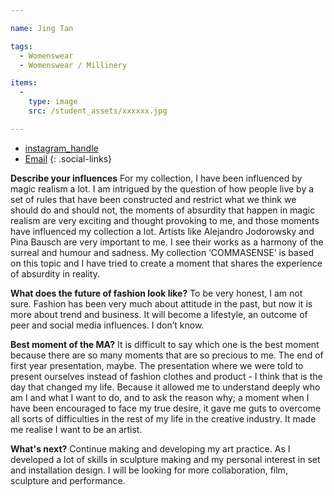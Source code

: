 ```yaml
---

name: Jing Tan

tags:
  - Womenswear
  - Womenswear / Millinery

items:
  -
    type: image
    src: /student_assets/xxxxxx.jpg

---
```


* [instagram_handle](https://www.instagram.com/jingsophiaa.t/)
* [Email](mailto:jing.tan@network.rca.ac.uk)
{: .social-links}

**Describe your influences**
For my collection, I have been influenced by magic realism a lot. I am intrigued by the question of how people live by a set of rules that have been constructed and restrict what we think we should do and should not, the moments of absurdity that happen in magic realism are very exciting and thought provoking to me, and those moments have influenced my collection a lot.
Artists like Alejandro Jodorowsky and Pina Bausch are very important to me. I see their works as a harmony of the surreal and humour and sadness. My collection ‘COMMASENSE’ is based on this topic and I have tried to create a moment that shares the experience of absurdity in reality.

**What does the future of fashion look like?**
To be very honest, I am not sure. Fashion has been very much about attitude in the past, but now it is more about trend and business. It will become a lifestyle, an outcome of peer and social media influences. I don’t know.

**Best moment of the MA?**
It is difficult to say which one is the best moment because there are so many moments that are so precious to me. The end of first year presentation, maybe. The presentation where we were told to present ourselves instead of fashion clothes and product - I think that is the day that changed my life. Because it allowed me to understand deeply who am I and what I want to do, and to ask the reason why; a moment when I have been encouraged to face my true desire, it gave me guts to overcome all sorts of difficulties in the rest of my life in the creative industry. It made me realise I want to be an artist.

**What's next?**
Continue making and developing my art practice. As I developed a lot of skills in sculpture making and my personal interest in set and installation design. I will be looking for more collaboration, film, sculpture and performance.
